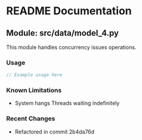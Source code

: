 # README Documentation

## Module: src/data/model_4.py

This module handles concurrency issues operations.

### Usage

```javascript
// Example usage here
```

### Known Limitations

- System hangs Threads waiting indefinitely

### Recent Changes

- Refactored in commit 2b4da76d
